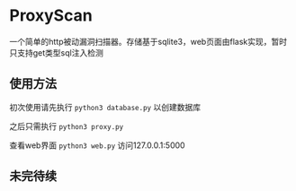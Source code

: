 # ProxyScan

一个简单的http被动漏洞扫描器。存储基于sqlite3，web页面由flask实现，暂时只支持get类型sql注入检测

## 使用方法

初次使用请先执行
`python3 database.py`
以创建数据库

之后只需执行
`python3 proxy.py`

查看web界面
`python3 web.py`
访问127.0.0.1:5000

## 未完待续